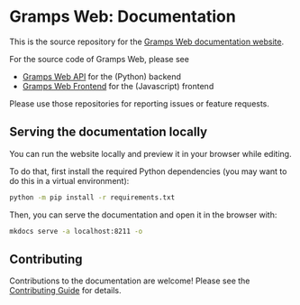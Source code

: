 # Gramps Web: Documentation

This is the source repository for the [Gramps Web documentation website](https://www.grampsweb.org/).

For the source code of Gramps Web, please see

- [Gramps Web API](https://github.com/gramps-project/gramps-web-api/) for the (Python) backend
- [Gramps Web Frontend](https://github.com/gramps-project/gramps-web) for the (Javascript) frontend

Please use those repositories for reporting issues or feature requests.


## Serving the documentation locally

You can run the website locally and preview it in your browser while editing.

To do that, first install the required Python dependencies (you may want to do this in a virtual environment):

```bash
python -m pip install -r requirements.txt
```

Then, you can serve the documentation and open it in the browser with:

```bash
mkdocs serve -a localhost:8211 -o
```

## Contributing

Contributions to the documentation are welcome! Please see the [Contributing Guide](CONTRIBUTING.md) for details.
